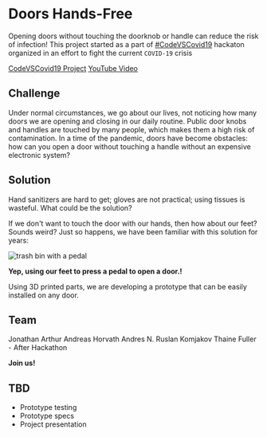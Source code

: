 # Doors Hands-Free

Opening doors without touching the doorknob or handle can reduce the risk of infection! This project started as a part of [#CodeVSCovid19](https://www.codevscovid19.org/) hackaton organized in an effort to fight the current `COVID-19` crisis

[CodeVSCovid19 Project](https://devpost.com/software/door-opening-project/)
[YouTube Video](https://www.youtube.com/watch?v=AZzj4fFjVhg/)

## Challenge

Under normal circumstances, we go about our lives, not noticing how many doors we are opening and closing in our daily routine. Public door knobs and handles are touched by many people, which makes them a high risk of contamination. In a time of the pandemic, doors have become obstacles: how can you open a door without touching a handle without an expensive electronic system?

## Solution

Hand sanitizers are hard to get; gloves are not practical; using tissues is wasteful. What could be the solution?

If we don't want to touch the door with our hands, then how about our feet? Sounds weird? Just so happens, we have been familiar with this solution for years:

![trash bin with a pedal](https://cdn.ambientedirect.com/chameleon/mediapool/thumbs/2/a9/Wesco_Kickmaster-Soft-Close-Abfalleimer_1474x1474-ID566863-31b7ff92c3480a2488d5423d4b439b7b.jpg)

**Yep, using our feet to press a pedal to open a door.!**

Using 3D printed parts, we are developing a prototype that can be easily installed on any door.

## Team

Jonathan Arthur
Andreas Horvath
Andres N.
Ruslan Komjakov
Thaine Fuller - After Hackathon

**Join us!**

## TBD

- Prototype testing
- Prototype specs
- Project presentation
